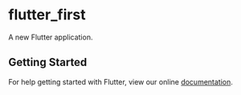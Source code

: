 # flutter_first

A new Flutter application.

## Getting Started

For help getting started with Flutter, view our online
[documentation](https://flutter.io/).

